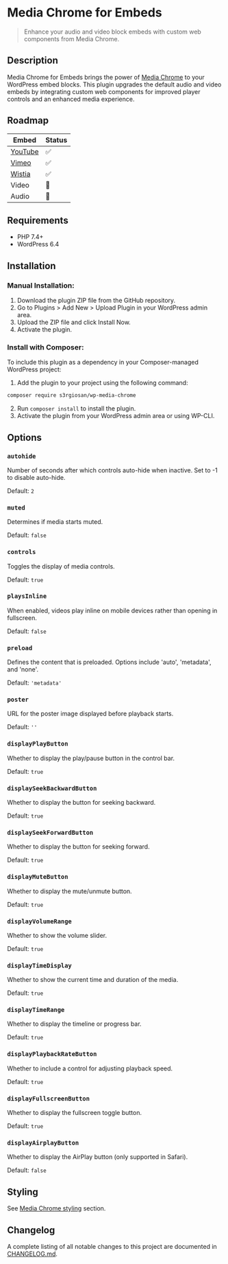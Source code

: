 # Media Chrome for Embeds

> Enhance your audio and video block embeds with custom web components from Media Chrome.

## Description

Media Chrome for Embeds brings the power of [Media Chrome](https://www.media-chrome.org/) to your WordPress embed blocks.
This plugin upgrades the default audio and video embeds by integrating custom web components for improved player controls and an enhanced media experience.

## Roadmap

| Embed | Status |
|---------------|--------|
| [YouTube](https://wordpress.org/documentation/article/youtube-embed/) | ✅ |
| [Vimeo](https://wordpress.org/documentation/article/vimeo-embed/) | ✅ |
| [Wistia](https://github.com/s3rgiosan/wistia-embed-block) | ✅ |
| Video | 🚧 |
| Audio | 🚧 |

## Requirements

* PHP 7.4+
* WordPress 6.4

## Installation

### Manual Installation:

1. Download the plugin ZIP file from the GitHub repository.
2. Go to Plugins > Add New > Upload Plugin in your WordPress admin area.
3. Upload the ZIP file and click Install Now.
4. Activate the plugin.

### Install with Composer:

To include this plugin as a dependency in your Composer-managed WordPress project:

1. Add the plugin to your project using the following command:

```bash
composer require s3rgiosan/wp-media-chrome
```

2. Run `composer install` to install the plugin.
3. Activate the plugin from your WordPress admin area or using WP-CLI.

## Options

### `autohide`

Number of seconds after which controls auto-hide when inactive. Set to -1 to disable auto-hide.

Default: `2`

### `muted`

Determines if media starts muted.

Default: `false`

### `controls`

Toggles the display of media controls.

Default: `true`

### `playsInline`

When enabled, videos play inline on mobile devices rather than opening in fullscreen.

Default: `false`

### `preload`

Defines the content that is preloaded. Options include 'auto', 'metadata', and 'none'.

Default: `'metadata'`

### `poster`

URL for the poster image displayed before playback starts.

Default: `''`

### `displayPlayButton`

Whether to display the play/pause button in the control bar.

Default: `true`

### `displaySeekBackwardButton`

Whether to display the button for seeking backward.

Default: `true`

### `displaySeekForwardButton`

Whether to display the button for seeking forward.

Default: `true`

### `displayMuteButton`

Whether to display the mute/unmute button.

Default: `true`

### `displayVolumeRange`

Whether to show the volume slider.

Default: `true`

### `displayTimeDisplay`

Whether to show the current time and duration of the media.

Default: `true`

### `displayTimeRange`

Whether to display the timeline or progress bar.

Default: `true`

### `displayPlaybackRateButton`

Whether to include a control for adjusting playback speed.

Default: `true`

### `displayFullscreenButton`

Whether to display the fullscreen toggle button.

Default: `true`

### `displayAirplayButton`

Whether to display the AirPlay button (only supported in Safari).

Default: `false`

## Styling

See [Media Chrome styling](https://www.media-chrome.org/docs/en/styling) section.

## Changelog

A complete listing of all notable changes to this project are documented in [CHANGELOG.md](https://github.com/s3rgiosan/wp-media-chrome/blob/main/CHANGELOG.md).

